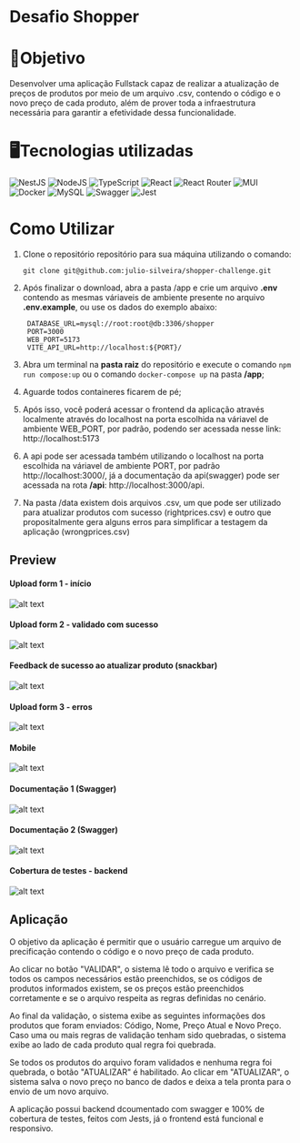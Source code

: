 # Desafio Shopper

# 🎯Objetivo

Desenvolver uma aplicação Fullstack capaz de realizar a atualização de preços de produtos por meio de um arquivo .csv, contendo o código e o novo preço de cada produto, além de prover toda a infraestrutura necessária para garantir a efetividade dessa funcionalidade.
   
  
# 🖥️Tecnologias utilizadas
  
![NestJS](https://img.shields.io/badge/nestjs-%23E0234E.svg?style=for-the-badge&logo=nestjs&logoColor=white)
![NodeJS](https://img.shields.io/badge/node.js-6DA55F?style=for-the-badge&logo=node.js&logoColor=white)
![TypeScript](https://img.shields.io/badge/typescript-%23007ACC.svg?style=for-the-badge&logo=typescript&logoColor=white)
![React](https://img.shields.io/badge/react-%2320232a.svg?style=for-the-badge&logo=react&logoColor=%2361DAFB)
![React Router](https://img.shields.io/badge/React_Router-CA4245?style=for-the-badge&logo=react-router&logoColor=white)
![MUI](https://img.shields.io/badge/MUI-%230081CB.svg?style=for-the-badge&logo=mui&logoColor=white)
![Docker](https://img.shields.io/badge/docker-%230db7ed.svg?style=for-the-badge&logo=docker&logoColor=white)
![MySQL](https://img.shields.io/badge/mysql-%2300f.svg?style=for-the-badge&logo=mysql&logoColor=white)
![Swagger](https://img.shields.io/badge/-Swagger-%23Clojure?style=for-the-badge&logo=swagger&logoColor=white)
![Jest](https://img.shields.io/badge/-jest-%23C21325?style=for-the-badge&logo=jest&logoColor=white)

# Como Utilizar

1. Clone o repositório repositório para sua máquina utilizando o comando: 
  
	`git clone git@github.com:julio-silveira/shopper-challenge.git`

2. Após finalizar o download, abra a pasta /app e crie um arquivo **.env** contendo as mesmas váriaveis de ambiente presente no arquivo **.env.example**, ou use os dados do exemplo abaixo:
	<pre><code> DATABASE_URL=mysql://root:root@db:3306/shopper
	PORT=3000
	WEB_PORT=5173
	VITE_API_URL=http://localhost:${PORT}/</code></pre>

3. Abra um terminal na **pasta raiz** do repositório e execute o comando <code>npm run compose:up</code> ou o comando <code>docker-compose up</code> na pasta **/app**;

4.  Aguarde todos containeres ficarem de pé;

5. Após isso, você poderá acessar o frontend da aplicação através localmente através do localhost na porta escolhida na váriavel de ambiente WEB_PORT, por padrão, podendo ser acessada nesse link: <link>http://localhost:5173 </link>

6. A api pode ser acessada também utilizando o localhost na porta escolhida na váriavel de ambiente PORT, por padrão <link>http://localhost:3000/</link>, já a documentação da api(swagger) pode ser acessada na rota **/api**: <link>http://localhost:3000/api</link>.

7. Na pasta /data existem dois arquivos .csv, um que pode ser utilizado para atualizar produtos com sucesso (rightprices.csv) e outro que propositalmente gera alguns erros para simplificar a testagem da aplicação (wrongprices.csv)

## Preview

#### Upload form 1 - início
![alt text](./preview/tela2.png)

#### Upload form 2 - validado com sucesso
![alt text](./preview/tela3.png)

#### Feedback de sucesso ao atualizar produto (snackbar)
![alt text](./preview/tela4.png)

#### Upload form 3 - erros
![alt text](./preview/tela5.png)

#### Mobile
![alt text](./preview/tela6.png)

#### Documentação 1 (Swagger) 
![alt text](./preview/swagger.png)

#### Documentação 2 (Swagger) 
![alt text](./preview/swagger2.png)

#### Cobertura de testes - backend
![alt text](./preview/testcov.png)


## Aplicação

O objetivo da aplicação é permitir que o usuário carregue um arquivo de precificação contendo o código e o novo preço de cada produto.

Ao clicar no botão "VALIDAR", o sistema lê todo o arquivo e verifica se todos os campos necessários estão preenchidos, se os códigos de produtos informados existem, se os preços estão preenchidos corretamente e se o arquivo respeita as regras definidas no cenário.

Ao final da validação, o sistema exibe as seguintes informações dos produtos que foram enviados: Código, Nome, Preço Atual e Novo Preço. Caso uma ou mais regras de validação tenham sido quebradas, o sistema exibe ao lado de cada produto qual regra foi quebrada.

Se todos os produtos do arquivo foram validados e nenhuma regra foi quebrada, o botão "ATUALIZAR" é habilitado. Ao clicar em "ATUALIZAR", o sistema salva o novo preço no banco de dados e deixa a tela pronta para o envio de um novo arquivo.

A aplicação possui backend dcoumentado com swagger e 100% de cobertura de testes, feitos com Jests, já o frontend está funcional e responsivo.


